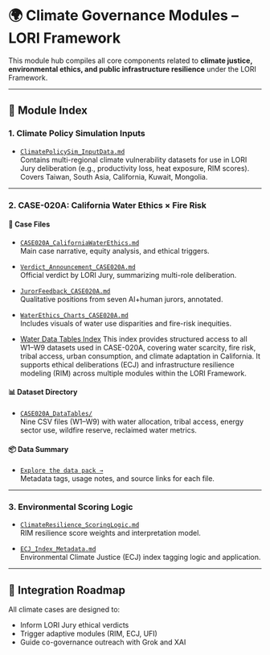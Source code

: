 # 🌍 Climate Governance Modules – LORI Framework

This module hub compiles all core components related to **climate justice, environmental ethics, and public infrastructure resilience** under the LORI Framework.

---

## 📘 Module Index

### 1. Climate Policy Simulation Inputs
- [`ClimatePolicySim_InputData.md`](ClimatePolicySim_InputData.md)  
  Contains multi-regional climate vulnerability datasets for use in LORI Jury deliberation (e.g., productivity loss, heat exposure, RIM scores). Covers Taiwan, South Asia, California, Kuwait, Mongolia.

---

### 2. CASE-020A: California Water Ethics × Fire Risk

#### 📄 Case Files
- [`CASE020A_CaliforniaWaterEthics.md`](../LORI-JURY-CASES/CASE020A_CaliforniaWaterEthics.md)  
  Main case narrative, equity analysis, and ethical triggers.

- [`Verdict_Announcement_CASE020A.md`](../LORI-JURY-CASES/Verdict_Announcement_CASE020A.md)  
  Official verdict by LORI Jury, summarizing multi-role deliberation.

- [`JurorFeedback_CASE020A.md`](../LORI-JURY-CASES/JurorFeedback_CASE020A.md)  
  Qualitative positions from seven AI+human jurors, annotated.

- [`WaterEthics_Charts_CASE020A.md`](../LORI-JURY-CASES/WaterEthics_Charts_CASE020A.md)  
  Includes visuals of water use disparities and fire-risk inequities.

- [Water Data Tables Index](CASE020A_DataTables/WaterDataTables_Index.md)
This index provides structured access to all W1–W9 datasets used in CASE-020A, covering water scarcity, fire risk, tribal access, urban consumption, and climate adaptation in California. It supports ethical deliberations (ECJ) and infrastructure resilience modeling (RIM) across multiple modules within the LORI Framework.

#### 📊 Dataset Directory
- [`CASE020A_DataTables/`](./CASE020A_DataTables/)  
  Nine CSV files (W1–W9) with water allocation, tribal access, energy sector use, wildfire reserve, reclaimed water metrics.

#### 📦 Data Summary
- [`Explore the data pack →`](./CASE020A_DataTables/README.md)  
  Metadata tags, usage notes, and source links for each file.

---

### 3. Environmental Scoring Logic
- [`ClimateResilience_ScoringLogic.md`](../LORI-RIM/ClimateResilience_ScoringLogic.md)  
  RIM resilience score weights and interpretation model.

- [`ECJ_Index_Metadata.md`](../LORI-ECJ-UFI/ECJ_Index_Metadata.md)  
  Environmental Climate Justice (ECJ) index tagging logic and application.

---

## 🧭 Integration Roadmap
All climate cases are designed to:
- Inform LORI Jury ethical verdicts
- Trigger adaptive modules (RIM, ECJ, UFI)
- Guide co-governance outreach with Grok and XAI
